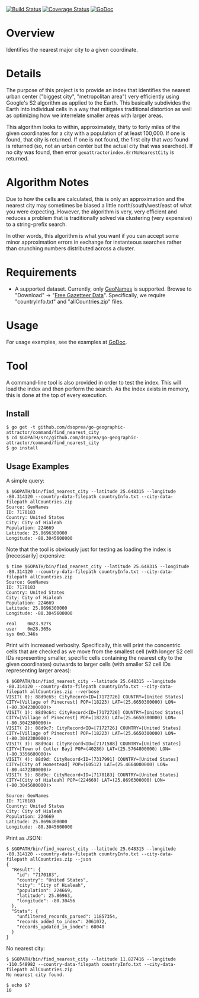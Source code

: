 [![Build Status](https://travis-ci.org/dsoprea/go-geographic-attractor.svg?branch=master)](https://travis-ci.org/dsoprea/go-geographic-attractor)
[![Coverage Status](https://coveralls.io/repos/github/dsoprea/go-geographic-attractor/badge.svg?branch=master)](https://coveralls.io/github/dsoprea/go-geographic-attractor?branch=master)
[![GoDoc](https://godoc.org/github.com/dsoprea/go-geographic-attractor?status.svg)](https://godoc.org/github.com/dsoprea/go-geographic-attractor/index)

# Overview

Identifies the nearest major city to a given coordinate.


# Details

The purpose of this project is to provide an index that identifies the nearest urban center ("biggest city", "metropolitan area") very efficiently using Google's S2 algorithm as applied to the Earth. This basically subdivides the Earth into individual cells in a way that mitigates traditional distortion as well as optimizing how we interrelate smaller areas with larger areas.

This algorithm looks to within, approximately, thirty to forty miles of the given coordinates for a city with a population of at least 100,000. If one is found, that city is returned. If one is not found, the first city that *was* found is returned (so, not an urban center but the actual city that was searched). If no city was found, then error `geoattractorindex.ErrNoNearestCity` is returned.


# Algorithm Notes

Due to how the cells are calculated, this is only an approximation and the nearest city may sometimes be biased a little north/south/west/east of what you were expecting. However, the algorithm is very, very efficient and reduces a problem that is traditionally solved via clustering (very expensive) to a string-prefix search.

In other words, this algorithm is what you want if you can accept some minor approximation errors in exchange for instanteous searches rather than crunching numbers distributed across a cluster.


# Requirements

- A supported dataset. Currently, only [GeoNames](https://www.geonames.org) is supported. Browse to "Download" -> "[Free Gazetteer Data](http://download.geonames.org/export/dump)". Specifically, we require "countryInfo.txt" and "allCountries.zip" files.


# Usage

For usage examples, see the examples at [GoDoc](https://godoc.org/github.com/dsoprea/go-geographic-attractor).


# Tool

A command-line tool is also provided in order to test the index. This will load the index and then perform the search. As the index exists in memory, this is done at the top of every execution.


## Install

```
$ go get -t github.com/dsoprea/go-geographic-attractor/command/find_nearest_city
$ cd $GOPATH/src/github.com/dsoprea/go-geographic-attractor/command/find_nearest_city
$ go install
```


## Usage Examples

A simple query:

```
$ $GOPATH/bin/find_nearest_city --latitude 25.648315 --longitude -80.314120 --country-data-filepath countryInfo.txt --city-data-filepath allCountries.zip
Source: GeoNames
ID: 7170183
Country: United States
City: City of Hialeah
Population: 224669
Latitude: 25.8696300000
Longitude: -80.3045600000
```

Note that the tool is obviously just for testing as loading the index is [necessarily] expensive:

```
$ time $GOPATH/bin/find_nearest_city --latitude 25.648315 --longitude -80.314120 --country-data-filepath countryInfo.txt --city-data-filepath allCountries.zip
Source: GeoNames
ID: 7170183
Country: United States
City: City of Hialeah
Population: 224669
Latitude: 25.8696300000
Longitude: -80.3045600000

real	0m23.927s
user	0m28.365s
sys	0m0.346s
```

Print with increased verbosity. Specifically, this will print the concentric cells that are checked as we move from the smallest cell (with longer S2 cell IDs representing smaller, specific cells containing the nearest city to the given coordinates) outwards to larger cells (with smaller S2 cell IDs representing larger areas):

```
$ $GOPATH/bin/find_nearest_city --latitude 25.648315 --longitude -80.314120 --country-data-filepath countryInfo.txt --city-data-filepath allCountries.zip --verbose
VISIT( 0): 88d9c65: CityRecord<ID=[7172726] COUNTRY=[United States] CITY=[Village of Pinecrest] POP=(18223) LAT=(25.6650300000) LON=(-80.3042300000)>
VISIT( 1): 88d9c64: CityRecord<ID=[7172726] COUNTRY=[United States] CITY=[Village of Pinecrest] POP=(18223) LAT=(25.6650300000) LON=(-80.3042300000)>
VISIT( 2): 88d9c7: CityRecord<ID=[7172726] COUNTRY=[United States] CITY=[Village of Pinecrest] POP=(18223) LAT=(25.6650300000) LON=(-80.3042300000)>
VISIT( 3): 88d9c4: CityRecord<ID=[7171588] COUNTRY=[United States] CITY=[Town of Cutler Bay] POP=(40286) LAT=(25.5764800000) LON=(-80.3356600000)>
VISIT( 4): 88d9d: CityRecord<ID=[7317991] COUNTRY=[United States] CITY=[City of Homestead] POP=(60512) LAT=(25.4664000000) LON=(-80.4472300000)>
VISIT( 5): 88d9c: CityRecord<ID=[7170183] COUNTRY=[United States] CITY=[City of Hialeah] POP=(224669) LAT=(25.8696300000) LON=(-80.3045600000)>

Source: GeoNames
ID: 7170183
Country: United States
City: City of Hialeah
Population: 224669
Latitude: 25.8696300000
Longitude: -80.3045600000
```


Print as JSON:

```
$ $GOPATH/bin/find_nearest_city --latitude 25.648315 --longitude -80.314120 --country-data-filepath countryInfo.txt --city-data-filepath allCountries.zip --json
{
  "Result": {
    "id": "7170183",
    "country": "United States",
    "city": "City of Hialeah",
    "population": 224669,
    "latitude": 25.86963,
    "longitude": -80.30456
  },
  "Stats": {
    "unfiltered_records_parsed": 11857354,
    "records_added_to_index": 2061072,
    "records_updated_in_index": 60040
  }
}
```


No nearest city:

```
$ $GOPATH/bin/find_nearest_city --latitude 11.827416 --longitude -110.548982 --country-data-filepath countryInfo.txt --city-data-filepath allCountries.zip
No nearest city found.

$ echo $?
10
```
